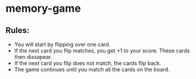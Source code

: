 # memory-game
## Rules:
* You will start by flipping over one card.
* If the next card you flip matches, you get +1 to your score. These cards then dissapear.
* If the next card you flip does not match, the cards flip back.
* The game continues until you match all the cards on the board.
